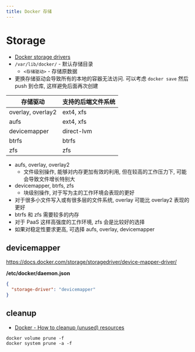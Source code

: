 ```yaml
---
title: Docker 存储
---
```


# Storage

- [Docker storage drivers](https://docs.docker.com/storage/storagedriver/select-storage-driver/)
- `/var/lib/docker/` - 默认存储目录
  - `<存储驱动>` - 存储原数据
- 更换存储驱动会导致所有的本地的容器无法访问. 可以考虑 `docker save` 然后 push 到仓库, 这样避免后面再次创建

| 存储驱动          | 支持的后端文件系统 |
| ----------------- | ------------------ |
| overlay, overlay2 | ext4, xfs          |
| aufs              | ext4, xfs          |
| devicemapper      | direct-lvm         |
| btrfs             | btrfs              |
| zfs               | zfs                |

- aufs, overlay, overlay2
  - 文件级别操作, 能够对内存更加有效的利用, 但在较高的工作压力下, 可能会导致文件增长特别大
- devicemapper, btrfs, zfs
  - 块级别操作, 对于写为主的工作环境会表现的更好
- 对于很多小文件写入或有很多层的文件系统, overlay 可能比 overlay2 表现的更好
- btrfs 和 zfs 需要较多的内存
- 对于 PaaS 这样高强度的工作环境, zfs 会是比较好的选择
- 如果对稳定性要求更高, 可选择 aufs, overlay, devicemapper

## devicemapper

https://docs.docker.com/storage/storagedriver/device-mapper-driver/

**/etc/docker/daemon.json**

```json
{
  "storage-driver": "devicemapper"
}
```

## cleanup

- [Docker - How to cleanup (unused) resources](https://gist.github.com/bastman/5b57ddb3c11942094f8d0a97d461b430)

```
docker volume prune -f
docker system prune -a -f
```
